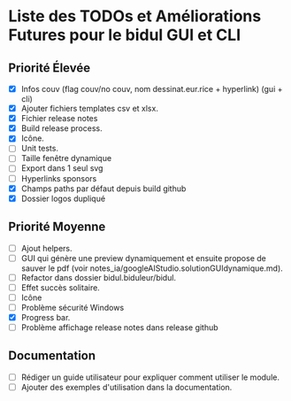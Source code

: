 # Liste des TODOs et Améliorations Futures pour le bidul GUI et CLI

## Priorité Élevée
- [x] Infos couv (flag couv/no couv, nom dessinat.eur.rice + hyperlink) (gui + cli)
- [x] Ajouter fichiers templates csv et xlsx.
- [x] Fichier release notes
- [x] Build release process.
- [x] Icône.
- [ ] Unit tests.
- [ ] Taille fenêtre dynamique
- [ ] Export dans 1 seul svg
- [ ] Hyperlinks sponsors
- [x] Champs paths par défaut depuis build github
- [x] Dossier logos dupliqué

## Priorité Moyenne
- [ ] Ajout helpers.
- [ ] GUI qui génère une preview dynamiquement et ensuite propose de sauver le pdf (voir notes_ia/googleAIStudio.solutionGUIdynamique.md).
- [ ] Refactor dans dossier bidul.biduleur/bidul.
- [ ] Effet succès solitaire.
- [ ] Icône
- [ ] Problème sécurité Windows
- [x] Progress bar.
- [ ] Problème affichage release notes dans release github

## Documentation
- [ ] Rédiger un guide utilisateur pour expliquer comment utiliser le module.
- [ ] Ajouter des exemples d'utilisation dans la documentation.